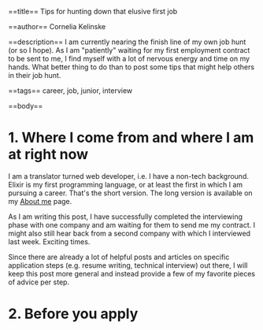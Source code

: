==title==
Tips for hunting down that elusive first job

==author==
Cornelia Kelinske

==description==
I am currently nearing the finish line of my own job hunt (or so I hope). As I am "patiently" waiting for my first employment contract to be sent to me, I find myself with a lot of nervous energy and time on my hands. What better thing to do than to post some tips that might help others in their job hunt.


==tags==
career, job, junior, interview


==body==

# 1. Where I come from and where I am at right now


I am a translator turned web developer, i.e. I have a non-tech background. Elixir is my first programming language, or at least the first in which I am pursuing a career. That's the short version. The long version is available on my [About me](https://connie.codes/about) page. 

As I am writing this post, I have successfully completed the interviewing phase with one company and am waiting for them to send me my contract. I might also still hear back from a second company with which I interviewed last week. Exciting times.

Since there are already a lot of helpful posts and articles on specific application steps (e.g. resume writing, technical interview) out there, I will keep this post more general and instead provide a few of my favorite pieces of advice per step.


# 2. Before you apply


